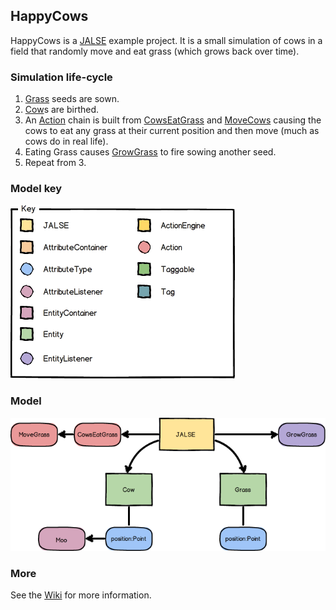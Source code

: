 ## HappyCows
HappyCows is a [JALSE](https://github.com/Ellzord/JALSE) example project. It is a small simulation of cows in a field that randomly move and eat grass (which grows back over time).

### Simulation life-cycle
1. [Grass](https://github.com/Ellzord/JALSE-HappyCows/blob/master/HappyCows/src/happycows/entities/Grass.java) seeds are sown.
2. [Cow](https://github.com/Ellzord/JALSE-HappyCows/blob/master/HappyCows/src/happycows/entities/Cow.java)s are birthed.
3. An [Action](https://github.com/Ellzord/JALSE/blob/master/JALSE/src/jalse/actions/Action.java) chain is built from [CowsEatGrass](https://github.com/Ellzord/JALSE-HappyCows/blob/master/HappyCows/src/happycows/actions/CowsEatGrass.java) and  [MoveCows](https://github.com/Ellzord/JALSE-HappyCows/blob/master/HappyCows/src/happycows/actions/MoveCows.java) causing the cows to eat any grass at their current position and then move (much as cows do in real life).
4. Eating Grass causes [GrowGrass](https://github.com/Ellzord/JALSE-HappyCows/blob/master/HappyCows/src/happycows/listeners/GrowGrass.java) to fire sowing another seed.
5. Repeat from 3.

### Model key
![GitHub Logo](/model-key.png)

### Model
![GitHub Logo](/happycows-model.png)

### More
See the [Wiki](https://github.com/Ellzord/JALSE/wiki) for more information.
